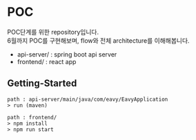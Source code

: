 # POC

POC단계를 위한 repository입니다.  
6월까지 POC를 구현해보며, flow와 전체 architecture를 이해해봅니다.

- api-server/ : spring boot api server
- frontend/   : react app

## Getting-Started
```
path : api-server/main/java/com/eavy/EavyApplication 
> run (maven)
   
path : frontend/
> npm install
> npm run start
```
